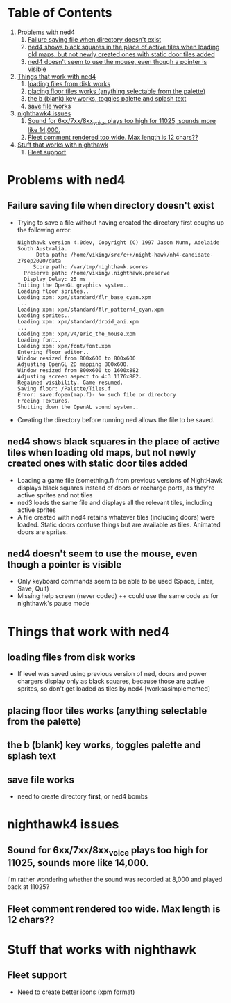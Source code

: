 
# Table of Contents

1.  [Problems with ned4](#org938894c)
    1.  [Failure saving file when directory doesn't exist](#org535f674)
    2.  [ned4 shows black squares in the place of active tiles when loading old maps, but not newly created ones with static door tiles added](#orga8efc90)
    3.  [ned4 doesn't seem to use the mouse, even though a pointer is visible](#orgf570ec3)
2.  [Things that work with ned4](#org1009738)
    1.  [loading files from disk works](#org8e10f54)
    2.  [placing floor tiles works (anything selectable from the palette)](#org8ed30e8)
    3.  [the b (blank) key works, toggles palette and splash text](#org048d3da)
    4.  [save file works](#org1d67944)
3.  [nighthawk4 issues](#orge283299)
    1.  [Sound for 6xx/7xx/8xx<sub>voice</sub> plays too high for 11025, sounds more like 14,000.](#orga3d0ddc)
    2.  [Fleet comment rendered too wide. Max length is 12 chars??](#orgf51a8c9)
4.  [Stuff that works with nighthawk](#orgbd6e985)
    1.  [Fleet support](#org5a3a03b)



<a id="org938894c"></a>

# Problems with ned4


<a id="org535f674"></a>

## Failure saving file when directory doesn't exist

-   Trying to save a file without having created the directory first coughs up the following error:
    
        Nighthawk version 4.0dev, Copyright (C) 1997 Jason Nunn, Adelaide South Australia.
              Data path: /home/viking/src/c++/night-hawk/nh4-candidate-27sep2020/data
             Score path: /var/tmp/nighthawk.scores
          Preserve path: /home/viking/.nighthawk.preserve
          Display Delay: 25 ms
        Initing the OpenGL graphics system..
        Loading floor sprites..
        Loading xpm: xpm/standard/flr_base_cyan.xpm
        ...
        Loading xpm: xpm/standard/flr_pattern4_cyan.xpm
        Loading sprites..
        Loading xpm: xpm/standard/droid_ani.xpm
        ...
        Loading xpm: xpm/v4/eric_the_mouse.xpm
        Loading font..
        Loading xpm: xpm/font/font.xpm
        Entering floor editor..
        Window resized from 800x600 to 800x600
        Adjusting OpenGL 2D mapping 800x600.
        Window resized from 800x600 to 1600x882
        Adjusting screen aspect to 4:3 1176x882.
        Regained visibility. Game resumed.
        Saving floor: /Palette/Tiles.f
        Error: save:fopen(map.f)- No such file or directory
        Freeing Textures.
        Shutting down the OpenAL sound system..
-   Creating the directory before running ned allows the file to be saved.


<a id="orga8efc90"></a>

## ned4 shows black squares in the place of active tiles when loading old maps, but not newly created ones with static door tiles added

-   Loading a game file (something.f) from previous versions of NightHawk displays black squares instead of doors or recharge ports, as they're active sprites and not tiles
-   ned3 loads the same file and displays all the relevant tiles, including active sprites
-   A file created with ned4 retains whatever tiles (including doors) were loaded. Static doors confuse things but are available as tiles. Animated doors are sprites.


<a id="orgf570ec3"></a>

## ned4 doesn't seem to use the mouse, even though a pointer is visible

-   Only keyboard commands seem to be able to be used (Space, Enter, Save, Quit)
-   Missing help screen (never coded)
    ++ could use the same code as for nighthawk's pause mode


<a id="org1009738"></a>

# Things that work with ned4


<a id="org8e10f54"></a>

## loading files from disk works

-   If level was saved using previous version of ned, doors and power chargers display only as black squares, because those are active sprites, so don't get loaded as tiles by ned4 [worksasimplemented]


<a id="org8ed30e8"></a>

## placing floor tiles works (anything selectable from the palette)


<a id="org048d3da"></a>

## the b (blank) key works, toggles palette and splash text


<a id="org1d67944"></a>

## save file works

-   need to create directory **first**, or ned4 bombs


<a id="orge283299"></a>

# nighthawk4 issues


<a id="orga3d0ddc"></a>

## Sound for 6xx/7xx/8xx<sub>voice</sub> plays too high for 11025, sounds more like 14,000.

I'm rather wondering whether the sound was recorded at 8,000 and played back at 11025?


<a id="orgf51a8c9"></a>

## Fleet comment rendered too wide. Max length is 12 chars??


<a id="orgbd6e985"></a>

# Stuff that works with nighthawk


<a id="org5a3a03b"></a>

## Fleet support

-   Need to create better icons (xpm format)

